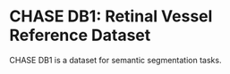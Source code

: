 # CHASE DB1: Retinal Vessel Reference Dataset

CHASE DB1 is a dataset for semantic segmentation tasks.